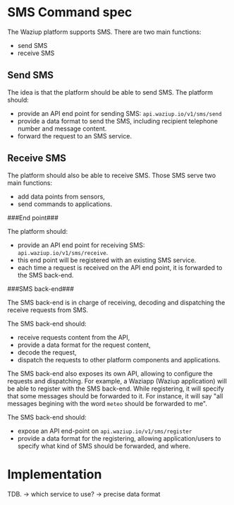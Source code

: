 
SMS Command spec
================

The Waziup platform supports SMS.
There are two main functions:

- send SMS
- receive SMS

Send SMS
--------

The idea is that the platform should be able to send SMS.
The platform should:

- provide an API end point for sending SMS: `api.waziup.io/v1/sms/send`
- provide a data format to send the SMS, including recipient telephone number and message content.
- forward the request to an SMS service.


Receive SMS
-----------

The platform should also be able to receive SMS.
Those SMS serve two main functions:

- add data points from sensors,
- send commands to applications.


###End point###

The platform should:

- provide an API end point for receiving SMS: `api.waziup.io/v1/sms/receive`.
- this end point will be registered with an existing SMS service.
- each time a request is received on the API end point, it is forwarded to the SMS back-end.

###SMS back-end###

The SMS back-end is in charge of receiving, decoding and dispatching the receive requests from SMS.

The SMS back-end should:

- receive requests content from the API,
- provide a data format for the request content,
- decode the request,
- dispatch the requests to other platform components and applications.

The SMS back-end also exposes its own API, allowing to configure the requests and dispatching.
For example, a Waziapp (Waziup application) will be able to register with the SMS back-end.
While registering, it will specify that some messages should be forwarded to it.
For instance, it will say "all messages begining with the word `meteo` should be forwarded to me".

The SMS back-end should:

- expose an API end-point on `api.waziup.io/v1/sms/register`
- provide a data format for the registering, allowing application/users to specify what kind of SMS should be forwarded, and where.

Implementation
==============

TDB.
-> which service to use?
-> precise data format

